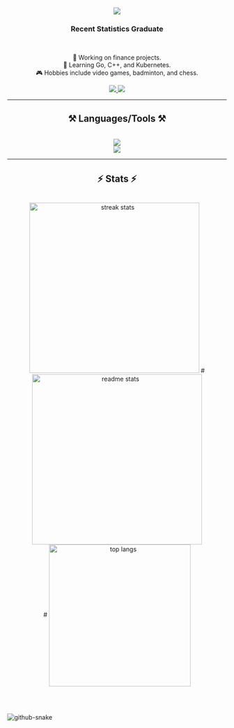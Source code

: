 <h1 align="center">
    <img src="https://readme-typing-svg.herokuapp.com/?font=Righteous&size=35&center=true&vCenter=true&width=500&height=70&duration=4000&lines=Hey+there!+👋;+I'm+Anish+Tiwari!;" />
</h1>
<h3 align="center">Recent Statistics Graduate</h3>
<br/>
<div align="center">
 
🌱 Working on finance projects.  
🧠 Learning Go, C++, and Kubernetes.  
🎮 Hobbies include video games, badminton, and chess.  
 </div>

  
<div align="center"> 
  <a href="mailto:anishtiwari425@gmail.com">
    <img src="https://img.shields.io/badge/Gmail-333333?style=for-the-badge&logo=gmail&logoColor=red" />
  </a>
  <a href="https://www.linkedin.com/in/anish-tiwari--/" target="_blank">
    <img src="https://img.shields.io/badge/LinkedIn-0077B5?style=for-the-badge&logo=linkedin&logoColor=white" target="_blank" />
  </a>
</div>
 <hr/>
<h2 align="center">⚒️ Languages/Tools ⚒️</h2>
<br/>
<div align="center">
  <img src="https://skillicons.dev/icons?i=python,r,cpp,c,java,golang,javascript,lua" /><br/>   
    <img src="https://skillicons.dev/icons?i=linux,vscode,neovim,github,bash,tensorflow,pytorch" />
<br/>    
</div>

<hr/>
<h2 align="center">⚡ Stats ⚡</h2>
<br>
<div align=center>
  <img width=390 src="https://streak-stats.demolab.com?user=Anish1337&theme=midnight-purple&border_radius=10" alt="streak stats"/>
  # <img width=390 src="https://github-readme-stats-anish.vercel.app/api?username=Anish1337&count_private=true&show_icons=true&theme=midnight-purple&rank_icon=github&border_radius=10" alt="readme stats" />
  <br/>
  # <img width=325 align="center" src="https://github-readme-stats-anish.vercel.app/api/top-langs/?username=Anish1337&hide=HTML&langs_count=8&layout=compact&theme=midnight-purple&border_radius=10&size_weight=0.5&count_weight=0.5&exclude_repo=github-readme-stats" alt="top langs" />
</div>


<br/><br/>

<picture>
  <source media="(prefers-color-scheme: dark)" srcset="https://raw.githubusercontent.com/Anish1337/Anish1337/output/github-snake-dark.svg" />
  <source media="(prefers-color-scheme: light)" srcset="https://raw.githubusercontent.com/Anish1337/Anish1337/output/github-snake.svg" />
  <img alt="github-snake" src="https://raw.githubusercontent.com/tobiasmeyhoefer/tobiasmeyhoefer/output/github-snake.svg" />
</picture>
<!--[![Top Langs](https://github-readme-stats-anish.vercel.app/api/top-langs/?username=Anish1337&layout=pie&theme=midnight-purple)](https://github.com/Anish1337/github-readme-stats)
![Anish's GitHub stats](https://github-readme-stats-anish.vercel.app/api?username=Anish1337&theme=midnight-purple&hide=contribs,prs)
[![GitHub Streak](https://streak-stats.demolab.com?user=Anish1337&theme=midnight-purple)](https://git.io/streak-stats)
<hr/>

